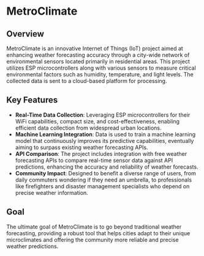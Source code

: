 # MetroClimate

## Overview
MetroClimate is an innovative Internet of Things (IoT) project aimed at enhancing weather forecasting accuracy through a city-wide network of environmental sensors located primarily in residential areas. This project utilizes ESP microcontrollers along with various sensors to measure critical environmental factors such as humidity, temperature, and light levels. The collected data is sent to a cloud-based platform for processing.

## Key Features
- **Real-Time Data Collection**: Leveraging ESP microcontrollers for their WiFi capabilities, compact size, and cost-effectiveness, enabling efficient data collection from widespread urban locations.
- **Machine Learning Integration**: Data is used to train a machine learning model that continuously improves its predictive capabilities, eventually aiming to surpass existing weather forecasting APIs.
- **API Comparison**: The project includes integration with free weather forecasting APIs to compare real-time sensor data against API predictions, enhancing the accuracy and reliability of weather forecasts.
- **Community Impact**: Designed to benefit a diverse range of users, from daily commuters wondering if they need an umbrella, to professionals like firefighters and disaster management specialists who depend on precise weather information.

## Goal
The ultimate goal of MetroClimate is to go beyond traditional weather forecasting, providing a robust tool that helps cities adapt to their unique microclimates and offering the community more reliable and precise weather predictions.
